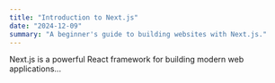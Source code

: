 ```yaml
---
title: "Introduction to Next.js"
date: "2024-12-09"
summary: "A beginner's guide to building websites with Next.js."
---
```


Next.js is a powerful React framework for building modern web applications...